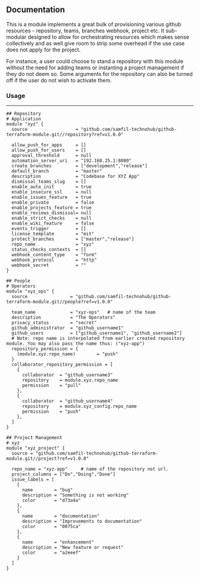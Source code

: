 ## Documentation

This is a module implements a great bulk of provisioning various github resources - repository, teams, branches webhook, project etc. It sub-modular designed to allow for orchestrating resources which makes sense collectively and as well give room to strip some overhead if the use case does not apply for the project.

For instance, a user could choose to stand a repository with this module without the need for adding teams or instanting a project management if they do not deem so. Some arguments for the repository can also be turned off if the user do not wish to activate them.

### **Usage**
---
```hcl
## Repository
# Application
module "xyz" {
  source                  = "github.com/samfil-technohub/github-terraform-module.git//repository?ref=v1.0.0"
  
  allow_push_for_apps     = []
  allow_push_for_users    = []
  approval_threshold      = null
  automation_server_uri   = "192.168.25.1:8080"
  create_branches         = ["development","release"]
  default_branch          = "master"
  description             = "Codebase for XYZ App"
  dismissal_teams_slug    = []
  enable_auto_init        = true
  enable_insecure_ssl     = null
  enable_issues_feature   = true
  enable_private          = false
  enable_projects_feature = true
  enable_reviews_dismissal= null
  enable_strict_checks    = null
  enable_wiki_feature     = false
  events_trigger          = []
  license_template        = "mit"
  protect_branches        = ["master","release"]
  repo_name               = "xyz"
  status_checks_contexts  = []
  webhook_content_type    = "form"
  webhook_protocol        = "http"
  webhook_secret          = ""
}

## People
# Operators
module "xyz_ops" {
  source                = "github.com/samfil-technohub/github-terraform-module.git//people?ref=v1.0.0"
  
  team_name             = "xyz-ops"   # name of the team
  description           = "The Operators"
  privacy_status        = "secret"
  github_administrator  = "github_username1"
  github_users          = ["github_username1", "github_username2"]
  # Note: repo name is interpolated from earlier created repository module. You may also pass the name thus: ("xyz-app")
  repository_permission = {
    (module.xyz.repo_name)        = "push"
  }
  collaborator_repository_permission = [
    {
      collaborator  = "github_username3"
      repository  	= module.xyz.repo_name
      permission    = "pull"
    },
    {
      collaborator  = "github_username4"
      repository  	= module.xyz_config.repo_name
      permission    = "push"
    },
  ]
}

## Project Management
# xyz
module "xyz_project" {
  source = "github.com/samfil-technohub/github-terraform-module.git//project?ref=v1.0.0"
  
  repo_name = "xyz-app"     # name of the repository not url.
  project_columns = ["Do","Doing","Done"]
  issue_labels = [
    {
      name        = "bug"
      description = "Something is not working"
      color       = "d73a4a"
    },
    {
      name        = "documentation"
      description = "Improvements to documentation"
      color       = "0075ca"
    },
    {
      name        = "enhancement"
      description = "New feature or request"
      color       = "a2eeef"
    }
  ]
}
```